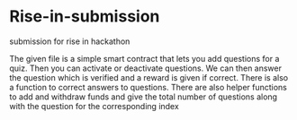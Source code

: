 # Rise-in-submission
submission for rise in hackathon

The given file is a simple smart contract that lets you add questions for a quiz. Then you can activate or deactivate questions. 
We can then answer the question which is verified and a reward is given if correct. There is also a function to correct answers to questions.
There are also helper functions to add and withdraw funds and give the total number of questions along with the question for the corresponding index
